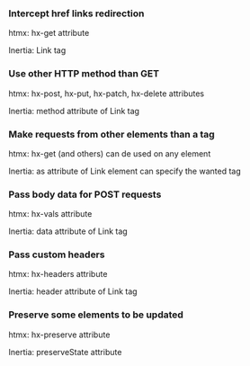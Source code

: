 ### Intercept href links redirection

htmx: hx-get attribute 

Inertia: Link tag

### Use other HTTP method than GET

htmx: hx-post, hx-put, hx-patch, hx-delete attributes

Inertia: method attribute of Link tag

### Make requests from other elements than a tag

htmx: hx-get (and others) can de used on any element

Inertia: as attribute of Link element can specify the wanted tag

### Pass body data for POST requests

htmx: hx-vals attribute 

Inertia: data attribute of Link tag

### Pass custom headers 

htmx: hx-headers attribute 

Inertia: header attribute of Link tag

### Preserve some elements to be updated

htmx: hx-preserve attribute

Inertia: preserveState attribute

### 
